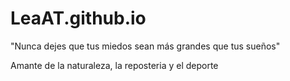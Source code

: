 # LeaAT.github.io
"Nunca dejes que tus miedos sean más grandes que tus sueños"

Amante de la naturaleza, la reposteria y el deporte
